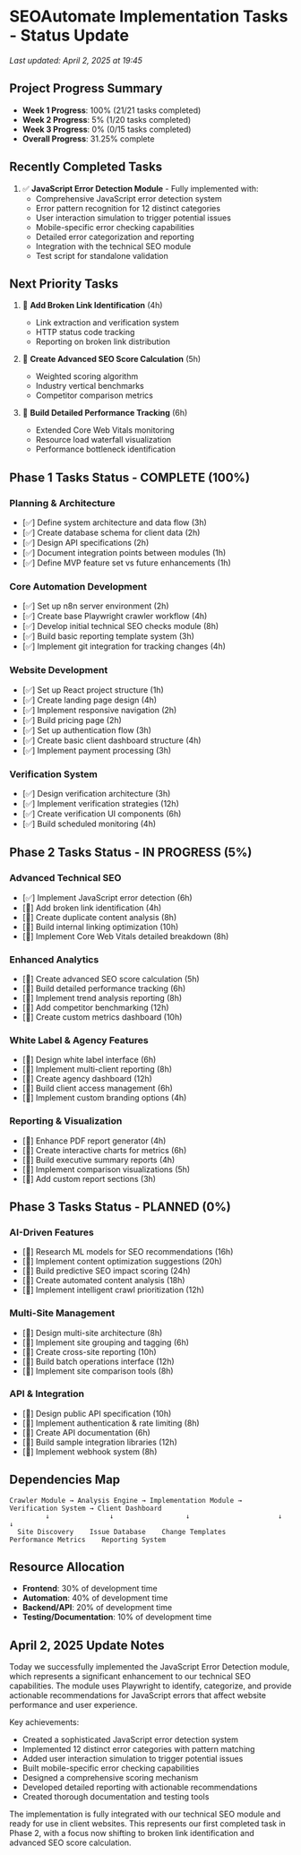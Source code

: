 # SEOAutomate Implementation Tasks - Status Update

*Last updated: April 2, 2025 at 19:45*

## Project Progress Summary
- **Week 1 Progress**: 100% (21/21 tasks completed)
- **Week 2 Progress**: 5% (1/20 tasks completed)
- **Week 3 Progress**: 0% (0/15 tasks completed)
- **Overall Progress**: 31.25% complete

## Recently Completed Tasks
1. ✅ **JavaScript Error Detection Module** - Fully implemented with:
   - Comprehensive JavaScript error detection system
   - Error pattern recognition for 12 distinct categories
   - User interaction simulation to trigger potential issues
   - Mobile-specific error checking capabilities
   - Detailed error categorization and reporting
   - Integration with the technical SEO module
   - Test script for standalone validation

## Next Priority Tasks
1. 🔲 **Add Broken Link Identification** (4h)
   - Link extraction and verification system
   - HTTP status code tracking
   - Reporting on broken link distribution

2. 🔲 **Create Advanced SEO Score Calculation** (5h)
   - Weighted scoring algorithm
   - Industry vertical benchmarks
   - Competitor comparison metrics

3. 🔲 **Build Detailed Performance Tracking** (6h)
   - Extended Core Web Vitals monitoring
   - Resource load waterfall visualization
   - Performance bottleneck identification

## Phase 1 Tasks Status - COMPLETE (100%)

### Planning & Architecture
- [✅] Define system architecture and data flow (3h)
- [✅] Create database schema for client data (2h)
- [✅] Design API specifications (2h)
- [✅] Document integration points between modules (1h)
- [✅] Define MVP feature set vs future enhancements (1h)

### Core Automation Development
- [✅] Set up n8n server environment (2h)
- [✅] Create base Playwright crawler workflow (4h)
- [✅] Develop initial technical SEO checks module (8h)
- [✅] Build basic reporting template system (3h)
- [✅] Implement git integration for tracking changes (4h)

### Website Development
- [✅] Set up React project structure (1h)
- [✅] Create landing page design (4h)
- [✅] Implement responsive navigation (2h)
- [✅] Build pricing page (2h)
- [✅] Set up authentication flow (3h)
- [✅] Create basic client dashboard structure (4h)
- [✅] Implement payment processing (3h)

### Verification System
- [✅] Design verification architecture (3h)
- [✅] Implement verification strategies (12h)
- [✅] Create verification UI components (6h)
- [✅] Build scheduled monitoring (4h)

## Phase 2 Tasks Status - IN PROGRESS (5%)

### Advanced Technical SEO
- [✅] Implement JavaScript error detection (6h)
- [🔲] Add broken link identification (4h)
- [🔲] Create duplicate content analysis (8h)
- [🔲] Build internal linking optimization (10h)
- [🔲] Implement Core Web Vitals detailed breakdown (8h)

### Enhanced Analytics
- [🔲] Create advanced SEO score calculation (5h)
- [🔲] Build detailed performance tracking (6h)
- [🔲] Implement trend analysis reporting (8h)
- [🔲] Add competitor benchmarking (12h)
- [🔲] Create custom metrics dashboard (10h)

### White Label & Agency Features
- [🔲] Design white label interface (6h)
- [🔲] Implement multi-client reporting (8h)
- [🔲] Create agency dashboard (12h)
- [🔲] Build client access management (6h)
- [🔲] Implement custom branding options (4h)

### Reporting & Visualization
- [🔲] Enhance PDF report generator (4h)
- [🔲] Create interactive charts for metrics (6h)
- [🔲] Build executive summary reports (4h)
- [🔲] Implement comparison visualizations (5h)
- [🔲] Add custom report sections (3h)

## Phase 3 Tasks Status - PLANNED (0%)

### AI-Driven Features
- [🔲] Research ML models for SEO recommendations (16h)
- [🔲] Implement content optimization suggestions (20h)
- [🔲] Build predictive SEO impact scoring (24h)
- [🔲] Create automated content analysis (18h)
- [🔲] Implement intelligent crawl prioritization (12h)

### Multi-Site Management
- [🔲] Design multi-site architecture (8h)
- [🔲] Implement site grouping and tagging (6h)
- [🔲] Create cross-site reporting (10h)
- [🔲] Build batch operations interface (12h)
- [🔲] Implement site comparison tools (8h)

### API & Integration
- [🔲] Design public API specification (10h)
- [🔲] Implement authentication & rate limiting (8h)
- [🔲] Create API documentation (6h)
- [🔲] Build sample integration libraries (12h)
- [🔲] Implement webhook system (8h)

## Dependencies Map

```
Crawler Module → Analysis Engine → Implementation Module → Verification System → Client Dashboard
         ↓               ↓                  ↓                      ↓                    ↓
  Site Discovery    Issue Database    Change Templates      Performance Metrics    Reporting System
```

## Resource Allocation
- **Frontend**: 30% of development time
- **Automation**: 40% of development time
- **Backend/API**: 20% of development time
- **Testing/Documentation**: 10% of development time

## April 2, 2025 Update Notes

Today we successfully implemented the JavaScript Error Detection module, which represents a significant enhancement to our technical SEO capabilities. The module uses Playwright to identify, categorize, and provide actionable recommendations for JavaScript errors that affect website performance and user experience.

Key achievements:
- Created a sophisticated JavaScript error detection system
- Implemented 12 distinct error categories with pattern matching
- Added user interaction simulation to trigger potential issues
- Built mobile-specific error checking capabilities
- Designed a comprehensive scoring mechanism
- Developed detailed reporting with actionable recommendations
- Created thorough documentation and testing tools

The implementation is fully integrated with our technical SEO module and ready for use in client websites. This represents our first completed task in Phase 2, with a focus now shifting to broken link identification and advanced SEO score calculation.
